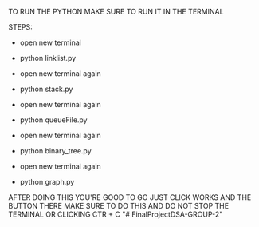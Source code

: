 TO RUN THE PYTHON MAKE SURE TO RUN IT IN THE TERMINAL

STEPS:
- open new terminal
- python linklist.py

- open new terminal again
- python stack.py

- open new terminal again
- python queueFile.py

- open new terminal again
- python binary_tree.py

- open new terminal again
- python graph.py

AFTER DOING THIS YOU'RE GOOD TO GO JUST CLICK WORKS AND THE BUTTON THERE
MAKE SURE TO DO THIS AND DO NOT STOP THE TERMINAL OR CLICKING CTR + C
"# FinalProjectDSA-GROUP-2" 
